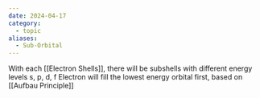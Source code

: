 ```yaml
---
date: 2024-04-17
category:
  - topic
aliases:
  - Sub-Orbital
---
```

With each [[Electron Shells]], there will be subshells with different energy levels
s, p, d, f 
Electron will fill the lowest energy orbital first, based on [[Aufbau Principle]]